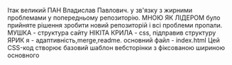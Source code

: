 Ітак великий ПАН Владислав Павлович. у зв'язку з жирними проблемами у попередньому репозиторію. МНОЮ ЯК ЛІДЕРОМ було прийняте рішення зробити новий репозиторій і всі проблеми пропали.
МУШКА - структура сайту
НІКІТА КРИЛА - css, підправив структуру
ЯРИК я - адаптивність,merge,readme.
основний файл - index.html
Цей CSS-код створює базовий шаблон вебсторінки з фіксованою шириною основного

